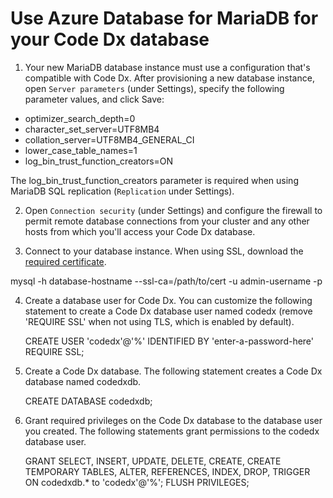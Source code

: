 # Use Azure Database for MariaDB for your Code Dx database

1) Your new MariaDB database instance must use a configuration that's compatible with Code Dx. After provisioning a new database instance, open `Server parameters` (under Settings), specify the following parameter values, and click Save:

- optimizer_search_depth=0
- character_set_server=UTF8MB4
- collation_server=UTF8MB4_GENERAL_CI
- lower_case_table_names=1
- log_bin_trust_function_creators=ON

The log_bin_trust_function_creators parameter is required when using MariaDB SQL replication (`Replication` under Settings).

2) Open `Connection security` (under Settings) and configure the firewall to permit remote database connections from your cluster and any other hosts from which you'll access your Code Dx database.

3) Connect to your database instance. When using SSL, download the [required certificate](https://docs.microsoft.com/en-us/azure/mariadb/concepts-ssl-connection-security#default-settings).

 mysql -h database-hostname --ssl-ca=/path/to/cert -u admin-username -p

4) Create a database user for Code Dx. You can customize the following statement to create
   a Code Dx database user named codedx (remove 'REQUIRE SSL' when not using TLS, which is enabled by default).

   CREATE USER 'codedx'@'%' IDENTIFIED BY 'enter-a-password-here' REQUIRE SSL;

5) Create a Code Dx database. The following statement creates a Code Dx database named codedxdb.

   CREATE DATABASE codedxdb;

6) Grant required privileges on the Code Dx database to the database user you created. The
   following statements grant permissions to the codedx database user.

   GRANT SELECT, INSERT, UPDATE, DELETE, CREATE, CREATE TEMPORARY TABLES, ALTER, REFERENCES, INDEX, DROP, TRIGGER ON codedxdb.* to 'codedx'@'%';
   FLUSH PRIVILEGES;
